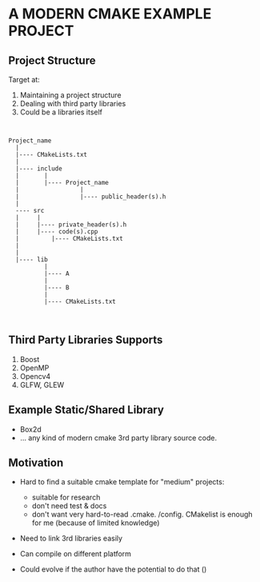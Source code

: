 # A  MODERN CMAKE EXAMPLE PROJECT

## Project Structure

Target at:

1. Maintaining a project structure
2. Dealing with third party libraries
3. Could be a libraries itself

```


Project_name
  |
  |---- CMakeLists.txt
  |
  |---- include
  |       |
  |       |---- Project_name
  |                 |
  |                 |---- public_header(s).h
  |
  ---- src
  |     |
  |     |---- private_header(s).h
  |     |---- code(s).cpp
  |			|---- CMakeLists.txt
  |
  |
  |---- lib
          |
          |---- A
          |
          |---- B
          |
          |---- CMakeLists.txt

  
```

## Third Party Libraries Supports

1. Boost
2. OpenMP
3. Opencv4
4. GLFW, GLEW

## Example Static/Shared Library

* Box2d
* … any kind of modern cmake 3rd party library source code.

## Motivation

* Hard to find a suitable cmake template for "medium" projects:

  * suitable for research
  * don't need test & docs 
  * don't want very hard-to-read .cmake. /config. CMakelist is enough for me (because of limited knowledge)

* Need to link 3rd libraries easily

* Can compile on different platform

* Could evolve if the author have the potential to do that ()

  